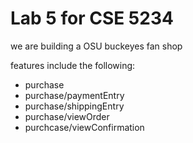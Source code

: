 # Lab 5 for CSE 5234
we are building a OSU buckeyes fan shop

features include the following:
- purchase
- purchase/paymentEntry
- purchase/shippingEntry
- purchase/viewOrder
- purchcase/viewConfirmation
